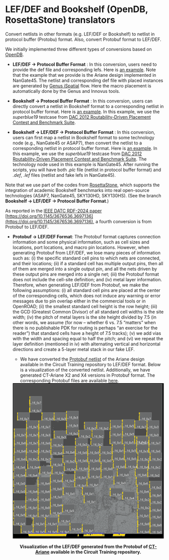 # LEF/DEF and Bookshelf (OpenDB, RosettaStone) translators

Convert netlists in other formats (e.g. LEF/DEF or Bookshelf) to netlist in protocol buffer (Protobu) format. Also, convert Protobuf format to LEF/DEF.

We initially implemented three different types of conversions based on [OpenDB](https://github.com/The-OpenROAD-Project/OpenROAD/tree/master/src/odb).

* **LEF/DEF -> Protocol Buffer Format** :  In this conversion, users need to provide the def file and corresponding lefs. Here is [an example](https://github.com/TILOS-AI-Institute/MacroPlacement/blob/main/CodeElements/FormatTranslators/test/LefDef2ProtocolBufferFormat/test2.py). Note that the example that we provide is the Ariane design implemented in NanGate45.  The netlist and corresponding def file with placed instances are generated by [Genus iSpatial](https://github.com/TILOS-AI-Institute/MacroPlacement/tree/main/Flows/NanGate45/ariane133) flow. Here the macro placement is automatically done by the Genus and Innovus tools.

*  **Bookshelf -> Protocol Buffer Format** : In this conversion, users can directly convert a netlist in Bookshelf format to a corresponding netlist in protocol buffer format. Here is [an example](https://github.com/TILOS-AI-Institute/MacroPlacement/blob/main/CodeElements/FormatTranslators/test/Bookshelf2ProtocolBufferFormat/test1.py).
In this example, we use the *superblue19* testcase from [DAC 2012 Routability-Driven Placement Contest and Benchmark Suite](http://archive.sigda.org/dac2012/contest/dac2012_contest_benchmarks.html#head-designs).


*  **Bookshelf -> LEF/DEF -> Protocol Buffer Format** :  In this conversion, users can first map a netlist in Bookshelf format to some technology node (e.g., NanGate45 or ASAP7), then convert the netlist to a corresponding netlist in protocol buffer format. Here is [an example](https://github.com/TILOS-AI-Institute/MacroPlacement/blob/main/CodeElements/FormatTranslators/test/Bookshelf2ProtocolBufferFormat/test3.py). In this example, we use the *superblue19* testcase from [DAC 2012 Routability-Driven Placement Contest and Benchmark Suite](http://archive.sigda.org/dac2012/contest/dac2012_contest_benchmarks.html#head-designs). The technology node used in this example is NanGate45.  After running the scripts, you will have both *.plc* file (netlist in protocol buffer format) and *.def*, *.lef* files (netlist and fake lefs in NanGate45).


Note that we use part of the codes from [RosettaStone](https://github.com/ABKGroup/RosettaStone), which supports the integration of academic Bookshelf benchmarks into real open-source technologies (ASAP7, NanGate45, SKY130HD, SKY130HS). (See the branch **Bookshelf -> LEF/DEF -> Protocol Buffer Format**.)

As reported in the [IEEE DATC RDF-2024 paper](https://vlsicad.ucsd.edu/Publications/Conferences/412/c412.pdf) [https://doi.org/10.1145/3676536.3697136](https://doi.org/10.1145/3676536.3697136), a fourth conversion is from Protobuf to LEF/DEF.

- **Protobuf -> LEF/DEF Format**: The Protobuf format captures connection
 information and some physical information, such as cell sizes and locations,
 port locations, and macro pin locations. However, when generating Protobuf from
 LEF/DEF, we lose many pieces of information such as: (i) the specific standard
 cell pins to which nets are connected, and their locations; (ii) if a standard
 cell has multiple output pins, then all of them are merged into a single output
 pin, and all the nets driven by these output pins are merged into a single net;
 (iii) the Protobuf format does not include the cell-site definition; and
 (iv) metal layer information. Therefore, when generating LEF/DEF from Protobuf,
 we make the following assumptions: (i) all standard cell pins are placed at the
 center of the corresponding cells, which does not induce any warning or error
 messages due to pin overlap either in the commercial tools or in OpenROAD;
 (ii) the smallest standard cell height is the row height;
 (iii) the GCD (Greatest Common Divisor) of all standard cell widths is the site
 width; (iv) the pitch of metal layers is the site height divided by 7.5 (in
 other words, we assume (for now – whether 6 vs. 7.5 “matters” when there is no
 publishable PDK for routing is perhaps “an exercise for the reader”) that
 standard cells have a height of 7.5 tracks); (v) we add vias with the width and
 spacing equal to half the pitch; and (vi) we repeat the layer definition
 (mentioned in iv) with alternating vertical and horizontal directions and
 create a 5-layer metal stack in our fake LEF.
  - We have converted the
  [Protobuf netlist](https://storage.googleapis.com/rl-infra-public/circuit-training/netlist/ariane.circuit_graph.pb.txt.gz)
  of the Ariane design available in the Circuit Training repository to LEF/DEF
  format. Below is a visualization of the converted netlist. Additionally, we
  have generated CT-Ariane X2 and X4 versions in Protobuf format. The
  corresponding Protobuf files are available [here](./test/CTAriane).

  <div align="center">
    <img src="./test/CTAriane/CTAriane_LEFDEF_View.png" alt="CTAriane_LEFDEF_View" />
    <p><strong>Visualization of the LEF/DEF generated from the Protobuf of
    <a href="https://storage.googleapis.com/rl-infra-public/circuit-training/netlist/ariane.circuit_graph.pb.txt.gz">CT-Ariane</a>
    available in the Circuit Training repository.</strong></p>
  </div>


